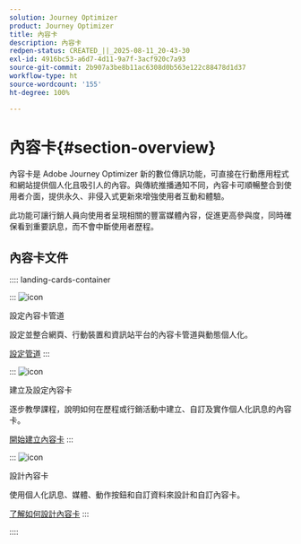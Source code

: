 ```yaml
---
solution: Journey Optimizer
product: Journey Optimizer
title: 內容卡
description: 內容卡
redpen-status: CREATED_||_2025-08-11_20-43-30
exl-id: 4916bc53-a6d7-4d11-9a7f-3acf920c7a93
source-git-commit: 2b907a3be8b11ac6308d0b563e122c88478d1d37
workflow-type: ht
source-wordcount: '155'
ht-degree: 100%

---
```


# 內容卡{#section-overview}

內容卡是 Adobe Journey Optimizer 新的數位傳訊功能，可直接在行動應用程式和網站提供個人化且吸引人的內容。與傳統推播通知不同，內容卡可順暢整合到使用者介面，提供永久、非侵入式更新來增強使用者互動和體驗。

此功能可讓行銷人員向使用者呈現相關的豐富媒體內容，促進更高參與度，同時確保看到重要訊息，而不會中斷使用者歷程。

## 內容卡文件

:::: landing-cards-container

:::
![icon](https://cdn.experienceleague.adobe.com/icons/gear.svg)

設定內容卡管道

設定並整合網頁、行動裝置和資訊站平台的內容卡管道與動態個人化。

[設定管道](configure-landing-page.md)
:::

:::
![icon](https://cdn.experienceleague.adobe.com/icons/circle-play.svg)

建立及設定內容卡

逐步教學課程，說明如何在歷程或行銷活動中建立、自訂及實作個人化訊息的內容卡。

[開始建立內容卡](../using/content-card/create-content-card.md)
:::

:::
![icon](https://cdn.experienceleague.adobe.com/icons/puzzle-piece.svg)

設計內容卡

使用個人化訊息、媒體、動作按鈕和自訂資料來設計和自訂內容卡。

[了解如何設計內容卡](../using/content-card/design-content-card.md)
:::

::::
